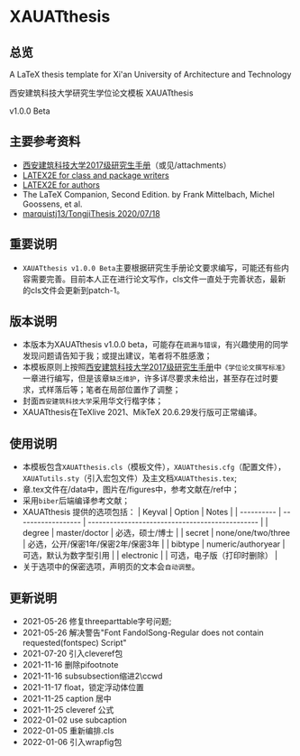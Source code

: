 # XAUATthesis
## 总览
A LaTeX thesis template for Xi'an University of Architecture and Technology

西安建筑科技大学研究生学位论文模板 XAUATthesis

v1.0.0 Beta

## 主要参考资料
* [西安建筑科技大学2017级研究生手册](http://gs.xauat.edu.cn)（或见/attachments）
* [LATEX2E for class and package writers](https://www.latex-project.org)
* [LATEX2E for authors](https://www.latex-project.org)
* The LaTeX Companion, Second Edition. by Frank Mittelbach, Michel Goossens, et al.
* [marquistj13/TongjiThesis 2020/07/18](https://github.com/marquistj13/TongjiThesis)

## 重要说明
* `XAUATthesis v1.0.0 Beta`主要根据研究生手册论文要求编写，可能还有些内容需要完善。目前本人正在进行论文写作，cls文件一直处于完善状态，最新的cls文件会更新到patch-1。

## 版本说明
* 本版本为XAUATthesis v1.0.0 beta，可能存在`疏漏与错误`，有兴趣使用的同学发现问题请告知于我；或提出建议，笔者将不胜感激；
* 本模板原则上按照[西安建筑科技大学2017级研究生手册](http://gs.xauat.edu.cn)中`《学位论文撰写标准》`一章进行编写，但是该章`缺乏维护`，许多详尽要求未给出，甚至存在过时要求，式样落后等；笔者在局部位置作了调整；
* 封面`西安建筑科技大学`采用华文行楷字体；
* XAUATthesis在TeXlive 2021、MikTeX 20.6.29发行版可正常编译。

## 使用说明
* 本模板包含`XAUATthesis.cls`（模板文件），`XAUATthesis.cfg`（配置文件），`XAUATutils.sty`（引入宏包文件）及主文档`XAUATthesis.tex`;
* 章.tex文件在/data中，图片在/figures中，参考文献在/ref中；
* 采用`biber`后端编译参考文献；
* XAUATthesis 提供的选项包括：
  | Keyval     | Option             | Notes                                           |
  | ---------- | ------------------ | ----------------------------------------------- |
  | degree     | master/doctor      | 必选，硕士/博士                                  |
  | secret     | none/one/two/three | 必选，公开/保密1年/保密2年/保密3年                |
  | bibtype    | numeric/authoryear | 可选，默认为数字型引用                            |
  | electronic |                    | 可选，电子版（打印时删除）                        |
* 关于选项中的保密选项，声明页的文本会`自动调整`。

## 更新说明
* 2021-05-26 修复threeparttable字号问题;
* 2021-05-26 解决警告"Font FandolSong-Regular does not contain requested(fontspec) Script"
* 2021-07-20 引入cleveref包
* 2021-11-16 删除pifootnote
* 2021-11-16 subsubsection缩进2\ccwd
* 2021-11-17 float，锁定浮动体位置
* 2021-11-25 caption 居中
* 2021-11-25 cleveref 公式
* 2022-01-02 use subcaption
* 2022-01-05 重新编排.cls
* 2022-01-06 引入wrapfig包
